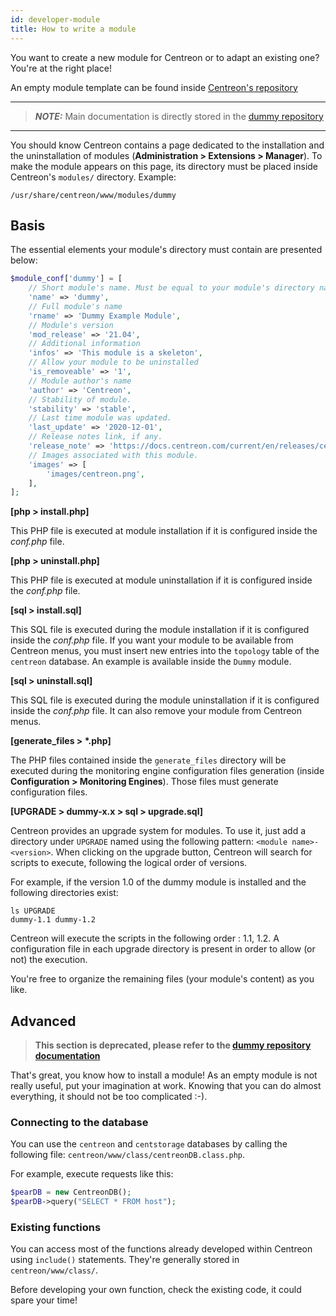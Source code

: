 ```yaml
---
id: developer-module
title: How to write a module
---
```


You want to create a new module for Centreon or to adapt an existing one? You're at the right place!

An empty module template can be found inside [Centreon's repository](https://github.com/centreon/centreon-dummy)

---
> **_NOTE:_** Main documentation is directly stored in the
> [dummy repository](https://github.com/centreon/centreon-dummy/blob/master/README.md)

---

You should know Centreon contains a page dedicated to the installation and the uninstallation of modules
(**Administration > Extensions > Manager**). To make the module appears on this page, its directory must be placed inside
Centreon's ``modules/`` directory. Example:

```Shell
/usr/share/centreon/www/modules/dummy
```

## Basis

The essential elements your module's directory must contain are presented below:
```PHP
$module_conf['dummy'] = [
    // Short module's name. Must be equal to your module's directory name
    'name' => 'dummy',
    // Full module's name
    'rname' => 'Dummy Example Module',
    // Module's version
    'mod_release' => '21.04',
    // Additional information
    'infos' => 'This module is a skeleton',
    // Allow your module to be uninstalled
    'is_removeable' => '1',
    // Module author's name
    'author' => 'Centreon',
    // Stability of module.
    'stability' => 'stable',
    // Last time module was updated.
    'last_update' => '2020-12-01',
    // Release notes link, if any.
    'release_note' => 'https://docs.centreon.com/current/en/releases/centreon-os-extensions',
    // Images associated with this module.
    'images' => [
        'images/centreon.png',
    ],
];
```

**[php > install.php]**

This PHP file is executed at module installation if it is configured
inside the *conf.php* file.

**[php > uninstall.php]**

This PHP file is executed at module uninstallation if it is configured
inside the *conf.php* file.

**[sql > install.sql]**

This SQL file is executed during the module installation if it is configured inside the *conf.php* file. If you want
your module to be available from Centreon menus, you must insert new entries into the ``topology`` table of the
``centreon`` database. An example is available inside the ``Dummy`` module.

**[sql > uninstall.sql]**

This SQL file is executed during the module uninstallation if it is configured inside the *conf.php* file. It can also
remove your module from Centreon menus.

**[generate_files > \*.php]**

The PHP files contained inside the ``generate_files`` directory will be executed during the monitoring engine
configuration files generation (inside **Configuration > Monitoring Engines**). Those files must generate configuration
files.

**[UPGRADE > dummy-x.x > sql > upgrade.sql]**

Centreon provides an upgrade system for modules. To use it, just add a directory under ``UPGRADE`` named using the
following pattern: ``<module name>-<version>``. When clicking on the upgrade button, Centreon will search for scripts
to execute, following the logical order of versions.

For example, if the version 1.0 of the dummy module is installed and the following directories exist:
```Shell
ls UPGRADE
dummy-1.1 dummy-1.2
```

Centreon will execute the scripts in the following order : 1.1, 1.2. A configuration file in each upgrade directory is
present in order to allow (or not) the execution.

You're free to organize the remaining files (your module's content) as you like.

## Advanced

  > **This section is deprecated, please refer to
  > the [dummy repository documentation](https://github.com/centreon/centreon-dummy/blob/master/README.md)**

That's great, you know how to install a module! As an empty module is not really useful, put your imagination at work.
Knowing that you can do almost everything, it should not be too complicated :-).

### Connecting to the database

You can use the ``centreon`` and ``centstorage`` databases by calling the following file:
``centreon/www/class/centreonDB.class.php``.

For example, execute requests like this:

```PHP
$pearDB = new CentreonDB();
$pearDB->query("SELECT * FROM host");
```

### Existing functions

You can access most of the functions already developed within Centreon using ``include()`` statements. They're generally
stored in ``centreon/www/class/``.

Before developing your own function, check the existing code, it could spare your time!
